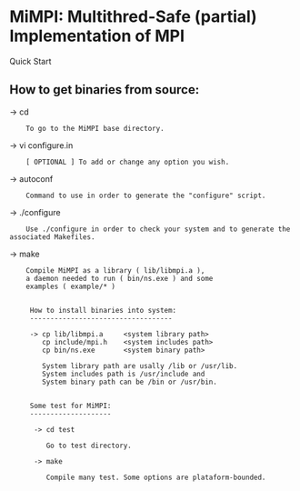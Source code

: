 # MiMPI: Multithred-Safe (partial) Implementation of MPI
Quick Start

How to get binaries from source:
-------------------------------
  
   -> cd <MiMPI directory>
  
        To go to the MiMPI base directory.
  
   -> vi configure.in

        [ OPTIONAL ] To add or change any option you wish.
  
   -> autoconf

        Command to use in order to generate the "configure" script.
  
   -> ./configure
  
        Use ./configure in order to check your system and to generate the associated Makefiles.
  
   -> make
  
        Compile MiMPI as a library ( lib/libmpi.a ),
        a daemon needed to run ( bin/ns.exe ) and some
        examples ( example/* )
  

         How to install binaries into system:
         -----------------------------------
  
         -> cp lib/libmpi.a     <system library path>
            cp include/mpi.h    <system includes path>
            cp bin/ns.exe       <system binary path>
  
            System library path are usally /lib or /usr/lib.
            System includes path is /usr/include and
            System binary path can be /bin or /usr/bin.
  
  
         Some test for MiMPI:
         --------------------
  
          -> cd test
        
             Go to test directory.
        
          -> make
        
             Compile many test. Some options are plataform-bounded.



